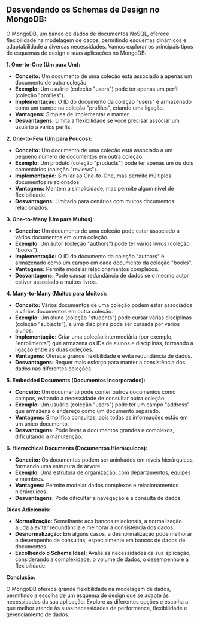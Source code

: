 ## Desvendando os Schemas de Design no MongoDB:

O MongoDB, um banco de dados de documentos NoSQL, oferece flexibilidade na modelagem de dados, permitindo esquemas dinâmicos e adaptabilidade a diversas necessidades. Vamos explorar os principais tipos de esquemas de design e suas aplicações no MongoDB:

**1. One-to-One (Um para Um):**

* **Conceito:** Um documento de uma coleção está associado a apenas um documento de outra coleção.
* **Exemplo:** Um usuário (coleção "users") pode ter apenas um perfil (coleção "profiles").
* **Implementação:**  O ID do documento da coleção "users" é armazenado como um campo na coleção "profiles", criando uma ligação.
* **Vantagens:**  Simples de implementar e manter.
* **Desvantagens:**  Limita a flexibilidade se você precisar associar um usuário a vários perfis.

**2. One-to-Few (Um para Poucos):**

* **Conceito:** Um documento de uma coleção está associado a um pequeno número de documentos em outra coleção.
* **Exemplo:** Um produto (coleção "products") pode ter apenas um ou dois comentários (coleção "reviews").
* **Implementação:** Similar ao One-to-One, mas permite múltiplos documentos relacionados.
* **Vantagens:** Mantem a simplicidade, mas permite algum nível de flexibilidade.
* **Desvantagens:**  Limitado para cenários com muitos documentos relacionados.

**3. One-to-Many (Um para Muitos):**

* **Conceito:** Um documento de uma coleção pode estar associado a vários documentos em outra coleção.
* **Exemplo:** Um autor (coleção "authors") pode ter vários livros (coleção "books").
* **Implementação:**  O ID do documento da coleção "authors" é armazenado como um campo em cada documento da coleção "books".
* **Vantagens:**  Permite modelar relacionamentos complexos.
* **Desvantagens:**  Pode causar redundância de dados se o mesmo autor estiver associado a muitos livros.

**4. Many-to-Many (Muitos para Muitos):**

* **Conceito:** Vários documentos de uma coleção podem estar associados a vários documentos em outra coleção.
* **Exemplo:** Um aluno (coleção "students") pode cursar várias disciplinas (coleção "subjects"), e uma disciplina pode ser cursada por vários alunos.
* **Implementação:** Criar uma coleção intermediária (por exemplo, "enrollments") que armazena os IDs de alunos e disciplinas, formando a ligação entre as duas coleções.
* **Vantagens:**  Oferece grande flexibilidade e evita redundância de dados.
* **Desvantagens:**  Requer mais esforço para manter a consistência dos dados nas diferentes coleções.

**5. Embedded Documents (Documentos Incorporados):**

* **Conceito:** Um documento pode conter outros documentos como campos, evitando a necessidade de consultar outra coleção.
* **Exemplo:** Um usuário (coleção "users") pode ter um campo "address" que armazena o endereço como um documento separado.
* **Vantagens:**  Simplifica consultas, pois todas as informações estão em um único documento.
* **Desvantagens:**  Pode levar a documentos grandes e complexos, dificultando a manutenção.

**6. Hierarchical Documents (Documentos Hierárquicos):**

* **Conceito:**  Os documentos podem ser aninhados em níveis hierárquicos, formando uma estrutura de árvore.
* **Exemplo:** Uma estrutura de organização, com departamentos, equipes e membros.
* **Vantagens:**  Permite modelar dados complexos e relacionamentos hierárquicos.
* **Desvantagens:**  Pode dificultar a navegação e a consulta de dados.

**Dicas Adicionais:**

* **Normalização:**  Semelhante aos bancos relacionais, a normalização ajuda a evitar redundância e melhorar a consistência dos dados.
* **Desnormalização:**  Em alguns casos, a desnormalização pode melhorar o desempenho de consultas, especialmente em bancos de dados de documentos.
* **Escolhendo o Schema Ideal:**  Avalie as necessidades da sua aplicação, considerando a complexidade, o volume de dados, o desempenho e a flexibilidade.

**Conclusão:**

O MongoDB oferece grande flexibilidade na modelagem de dados, permitindo a escolha de um esquema de design que se adapte às necessidades da sua aplicação. Explore as diferentes opções e escolha a que melhor atende às suas necessidades de performance, flexibilidade e gerenciamento de dados.

